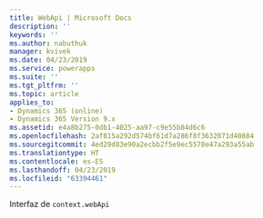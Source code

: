 ```yaml
---
title: WebApi | Microsoft Docs
description: ''
keywords: ''
ms.author: nabuthuk
manager: kvivek
ms.date: 04/23/2019
ms.service: powerapps
ms.suite: ''
ms.tgt_pltfrm: ''
ms.topic: article
applies_to:
- Dynamics 365 (online)
- Dynamics 365 Version 9.x
ms.assetid: e4a8b275-0db1-4025-aa97-c9e55b84d6c6
ms.openlocfilehash: 2af815a292d574bf61d7a286f8f3632071d40884
ms.sourcegitcommit: 4ed29d83e90a2ecbb2f5e9ec5578e47a293a55ab
ms.translationtype: HT
ms.contentlocale: es-ES
ms.lasthandoff: 04/23/2019
ms.locfileid: "63394461"
---
```

Interfaz de `context.webApi`
